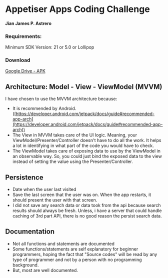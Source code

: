 # Appetiser Apps Coding Challenge
#### Jian James P. Astrero

### Requirements:
Minimum SDK Version: 21 or 5.0 or Lollipop

### Download
[Google Drive - APK](https://drive.google.com/open?id=1VstytPY2CJDHvH9j8T1IeNfK91xshPSr)

## Architecture: Model - View - ViewModel (MVVM)
I have chosen to use the MVVM architecture because:
* It is recommended by Android. ([https://developer.android.com/jetpack/docs/guide#recommended-app-arch](https://developer.android.com/jetpack/docs/guide#recommended-app-arch))
* The View in MVVM takes care of the UI logic. Meaning, your ViewModel/Presenter/Controller doesn't have to do all the work. It helps a lot in identifying in what part of the code you would have to check.
* The ViewModel takes care of exposing data to use by the ViewModel in an observable way. So, you could just bind the exposed data to the view instead of setting the value using the Presenter/Controller.

## Persistence
* Date when the user last visited
* Save the last screen that the user was on. When the app restarts, it should present the user with that screen.
* I did not save any search data or data took from the api because search results should always be fresh. Unless, i have a server that could handle caching of 3rd part API, there is no good reason the persist search data.

## Documentation
* Not all functions and statements are documented
* Some functions/statements are self explanatory for beginner programmers, hoping the fact that "Source codes" will be read by any type of programmer and not by a person with no programming background.
* But, most are well documented.


